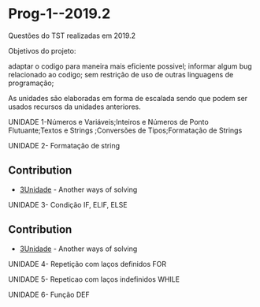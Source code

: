 # Prog-1--2019.2
Questões do TST realizadas em 2019.2

Objetivos do projeto:

adaptar o codigo para maneira mais eficiente possivel;
informar algum bug relacionado ao codigo;
sem restrição de uso de outras linguagens de programação;


As unidades são elaboradas em forma de escalada sendo que podem ser usados recursos da unidades anteriores.

UNIDADE 1-Números e Variáveis;Inteiros e Números de Ponto Flutuante;Textos e Strings ;Conversões de Tipos;Formatação de Strings

UNIDADE 2- Formatação de string	

## Contribution

* [3Unidade](https://github.com/andremedeiro/ufcg/tree/master/prog1/exercicios/3Unidade) - Another ways of solving


UNIDADE 3- Condição IF, ELIF, ELSE

## Contribution

* [3Unidade](https://github.com/andremedeiro/ufcg/tree/master/prog1/exercicios/3Unidade) - Another ways of solving

UNIDADE 4- Repetição com laços definidos FOR

UNIDADE 5- Repeticao com laços indefinidos WHILE

UNIDADE 6- Função DEF	

